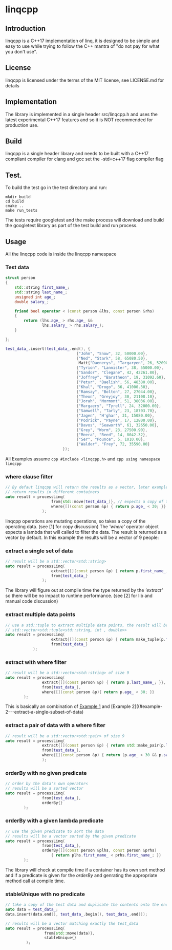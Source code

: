 # linqcpp

## Introduction
linqcpp is a C++17 implementation of linq, it is designed to be simple and easy to use while trying to follow the C++ mantra of "do not pay for what you don't use".

## License
linqcpp is licensed under the terms of the MIT license, see LICENSE.md for details

## Implementation
The library is implemented in a single header src/linqcpp.h and uses the latest experimental C++17 features and so it is NOT recommended for production use.

## Build
linqcpp is a single header library and needs to be built with a C++17 compliant compiler for clang and gcc set the -std=c++17 flag compiler flag

## Test.
To build the test go in the test directory and run:

```
mkdir build
cd build
cmake ..
make run_tests
```
The tests require googletest and the make process will download and build the googletest library as part of the test build and run process.

## Usage
All the linqcpp code is inside the linqcpp namespace

### Test data
```cpp
struct person
{
    std::string first_name_;
    std::string last_name_;
    unsigned int age_;
    double salary_;

    friend bool operator < (const person &lhs, const person &rhs)
    {
        return (lhs.age_ > rhs.age_ &&
                lhs.salary_ > rhs.salary_);
    }

};

test_data_.insert(test_data_.end(), {
                               {"John", "Snow", 32, 50000.00},
                               {"Ned", "Stark", 58, 65080.50},
                                Matt{"Daenerys", "Targaryen", 26, 52090.90},
                               {"Tyrion", "Lannister", 38, 55000.00},
                               {"Sandor", "Clegane", 42, 42261.80},
                               {"Joffrey", "Baratheon", 19, 31092.60},
                               {"Petyr", "Baelish", 56, 48380.00},
                               {"Khal", "Drogo", 36, 41000.30},
                               {"Ramsay", "Bolton", 27, 27044.00},
                               {"Theon", "Greyjoy", 30, 21108.10},
                               {"Jorah", "Mormont", 51, 38036.00},
                               {"Margaery", "Tyrell", 24, 32000.00},
                               {"Samwell", "Tarly", 23, 18703.70},
                               {"Jagen", "H'ghar", 31, 15080.00},
                               {"Podrick", "Payne", 17, 12800.00},
                               {"Davos", "Seaworth", 61, 32650.00},
                               {"Grey", "Worm", 23, 27500.90},
                               {"Meera", "Reed", 14, 8042.32},
                               {"Ser", "Pounce", 5, 1010.00},
                               {"Walder", "Frey", 72, 35590.00}
                         });
```
All Examples assume ```cpp #include <linqcpp.h>``` and ```cpp using namespace linqcpp```

### where clause filter
```cpp
// By defaut linqcpp will return the results as a vector, later examples will show how to
// return results in different containers
auto result = processLinq(
                    from{std::move(test_data_)}, // expects a copy of the data
                    where{[](const person &p) { return p.age_ < 30; }}
                );
```
linqcpp operations are mutating operations, so takes a copy of the operating data. (see [1] for copy discussion)
The *'where'* operator object expects a lambda that will called to filter the data.
The result is returned as a vector by default. In this example the results will
be a vector of 9 people:

### extract a single set of data
```cpp
// result will be a std::vector<std::string>
auto result = processLinq(
                    extract{[](const person &p) { return p.first_name_; }},
                    from{test_data_}
                );

```
The library will figure out at compile time the type returned by the *'extract'* so
there will be no impact to runtime performance. (see [2] for lib and manual code
discussion)

### extract multiple data points
```cpp
// use a std::tuple to extract multiple data points, the result will be
// std::vector<std::tuple<std::string, int , double>>
auto result = processLinq(
                    extract{[](const person &p) { return make_tuple(p.first_name_, p.age_, p.salary_); }},
                    from{test_data_}
            );


```

### extract with where filter
```cpp
// result will be a std::vector<std::string> of size 9
auto result = processLinq(
                extract{[](const person &p) { return p.last_name_; }},
                from{test_data_},
                where{[](const person &p){ return p.age_ < 30; }}
        );

```
This is basically an combination of [Example 1](#example-1---where-clause-filter) and [Example 2]((#example-2---extract-a-single-subset-of-data)

### extract a pair of data with a where filter
```cpp
// result will be a std::vector<std::pair> of size 9
auto result = processLinq(
                extract{[](const person &p) { return std::make_pair(p.last_name_, p.salary_); }},
                from{test_data_},
                where{[](const person &p) { return (p.age_ > 30 && p.salary_ > 30000.00); }}
                );
```

### orderBy with no given predicate
```cpp
// order by the data's own operator<
// results will be a sorted vector
auto result = processLinq(
                from{test_data_},
                orderBy{}
        );
```

### orderBy with a given lambda predicate
```cpp
// use the given predicate to sort the data
// results will be a vector sorted by the given predicate
auto result = processLinq(
                from{test_data_},
                orderBy{[](const person &plhs, const person &prhs) 
                    { return plhs.first_name_ < prhs.first_name_; }}
        );
```
The library will check at compile time if a container has its own sort method
and if a predicate is given for the *orderBy* and genrating the appropriate
method call at compile time.

### stableUnique with no predicate
```cpp
// take a copy of the test data and duplicate the contents onto the end
auto data = test_data_;
data.insert(data.end(), test_data_.begin(), test_data_.end());

// results will be a vector matching exactly the test_data
auto result = processLinq(
                 from{std::move(data)},
                 stableUnique{}
         );
```
